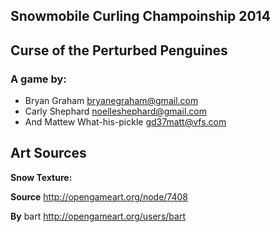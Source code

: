 Snowmobile Curling Champoinship 2014
------------------------------------
## Curse of the Perturbed Penguines ##

### A game by: ###
* Bryan Graham <bryanegraham@gmail.com>
* Carly Shephard <noelleshephard@gmail.com>
* And Mattew What-his-pickle <gd37matt@vfs.com>

## Art Sources ##

**Snow Texture:**

**Source** http://opengameart.org/node/7408

**By** bart <http://opengameart.org/users/bart>